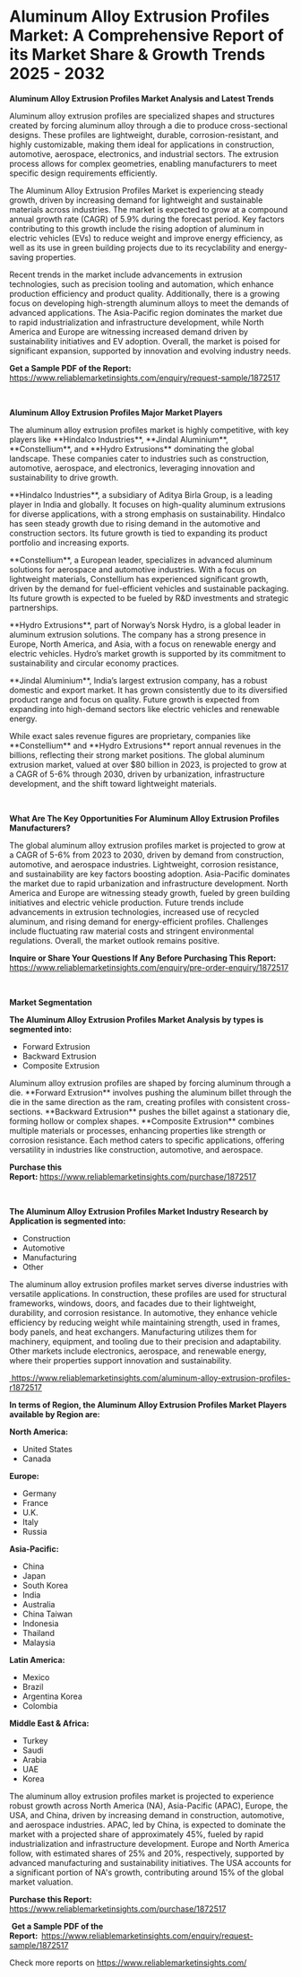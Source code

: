 <p><h1>Aluminum Alloy Extrusion Profiles Market: A Comprehensive Report of its Market Share & Growth Trends 2025 - 2032</h1></p><p><strong>Aluminum Alloy Extrusion Profiles Market Analysis and Latest Trends</strong></p>
<p><p>Aluminum alloy extrusion profiles are specialized shapes and structures created by forcing aluminum alloy through a die to produce cross-sectional designs. These profiles are lightweight, durable, corrosion-resistant, and highly customizable, making them ideal for applications in construction, automotive, aerospace, electronics, and industrial sectors. The extrusion process allows for complex geometries, enabling manufacturers to meet specific design requirements efficiently.</p><p>The Aluminum Alloy Extrusion Profiles Market is experiencing steady growth, driven by increasing demand for lightweight and sustainable materials across industries. The market is expected to grow at a compound annual growth rate (CAGR) of 5.9% during the forecast period. Key factors contributing to this growth include the rising adoption of aluminum in electric vehicles (EVs) to reduce weight and improve energy efficiency, as well as its use in green building projects due to its recyclability and energy-saving properties.</p><p>Recent trends in the market include advancements in extrusion technologies, such as precision tooling and automation, which enhance production efficiency and product quality. Additionally, there is a growing focus on developing high-strength aluminum alloys to meet the demands of advanced applications. The Asia-Pacific region dominates the market due to rapid industrialization and infrastructure development, while North America and Europe are witnessing increased demand driven by sustainability initiatives and EV adoption. Overall, the market is poised for significant expansion, supported by innovation and evolving industry needs.</p></p>
<p><strong>Get a Sample PDF of the Report:&nbsp;</strong> <a href="https://www.reliablemarketinsights.com/enquiry/request-sample/1872517?utm_campaign=2004&utm_medium=2&utm_source=Github&utm_content=ia&utm_term=25012025&utm_id=aluminum-alloy-extrusion-profiles">https://www.reliablemarketinsights.com/enquiry/request-sample/1872517</a></p>
<p>&nbsp;</p>
<p><strong>Aluminum Alloy Extrusion Profiles Major Market Players</strong></p>
<p><p>The aluminum alloy extrusion profiles market is highly competitive, with key players like **Hindalco Industries**, **Jindal Aluminium**, **Constellium**, and **Hydro Extrusions** dominating the global landscape. These companies cater to industries such as construction, automotive, aerospace, and electronics, leveraging innovation and sustainability to drive growth.</p><p>**Hindalco Industries**, a subsidiary of Aditya Birla Group, is a leading player in India and globally. It focuses on high-quality aluminum extrusions for diverse applications, with a strong emphasis on sustainability. Hindalco has seen steady growth due to rising demand in the automotive and construction sectors. Its future growth is tied to expanding its product portfolio and increasing exports.</p><p>**Constellium**, a European leader, specializes in advanced aluminum solutions for aerospace and automotive industries. With a focus on lightweight materials, Constellium has experienced significant growth, driven by the demand for fuel-efficient vehicles and sustainable packaging. Its future growth is expected to be fueled by R&D investments and strategic partnerships.</p><p>**Hydro Extrusions**, part of Norway’s Norsk Hydro, is a global leader in aluminum extrusion solutions. The company has a strong presence in Europe, North America, and Asia, with a focus on renewable energy and electric vehicles. Hydro’s market growth is supported by its commitment to sustainability and circular economy practices.</p><p>**Jindal Aluminium**, India’s largest extrusion company, has a robust domestic and export market. It has grown consistently due to its diversified product range and focus on quality. Future growth is expected from expanding into high-demand sectors like electric vehicles and renewable energy.</p><p>While exact sales revenue figures are proprietary, companies like **Constellium** and **Hydro Extrusions** report annual revenues in the billions, reflecting their strong market positions. The global aluminum extrusion market, valued at over $80 billion in 2023, is projected to grow at a CAGR of 5-6% through 2030, driven by urbanization, infrastructure development, and the shift toward lightweight materials.</p></p>
<p>&nbsp;</p>
<p><strong>What Are The Key Opportunities For Aluminum Alloy Extrusion Profiles Manufacturers?</strong></p>
<p><p>The global aluminum alloy extrusion profiles market is projected to grow at a CAGR of 5-6% from 2023 to 2030, driven by demand from construction, automotive, and aerospace industries. Lightweight, corrosion resistance, and sustainability are key factors boosting adoption. Asia-Pacific dominates the market due to rapid urbanization and infrastructure development. North America and Europe are witnessing steady growth, fueled by green building initiatives and electric vehicle production. Future trends include advancements in extrusion technologies, increased use of recycled aluminum, and rising demand for energy-efficient profiles. Challenges include fluctuating raw material costs and stringent environmental regulations. Overall, the market outlook remains positive.</p></p>
<p><strong>Inquire or Share Your Questions If Any Before Purchasing This Report:</strong> <a href="https://www.reliablemarketinsights.com/enquiry/pre-order-enquiry/1872517?utm_campaign=2004&utm_medium=2&utm_source=Github&utm_content=ia&utm_term=25012025&utm_id=aluminum-alloy-extrusion-profiles">https://www.reliablemarketinsights.com/enquiry/pre-order-enquiry/1872517</a></p>
<p>&nbsp;</p>
<p><strong>Market Segmentation</strong></p>
<p><strong>The Aluminum Alloy Extrusion Profiles Market Analysis by types is segmented into:</strong></p>
<p><ul><li>Forward Extrusion</li><li>Backward Extrusion</li><li>Composite Extrusion</li></ul></p>
<p><p>Aluminum alloy extrusion profiles are shaped by forcing aluminum through a die. **Forward Extrusion** involves pushing the aluminum billet through the die in the same direction as the ram, creating profiles with consistent cross-sections. **Backward Extrusion** pushes the billet against a stationary die, forming hollow or complex shapes. **Composite Extrusion** combines multiple materials or processes, enhancing properties like strength or corrosion resistance. Each method caters to specific applications, offering versatility in industries like construction, automotive, and aerospace.</p></p>
<p><strong>Purchase this Report:&nbsp;</strong><a href="https://www.reliablemarketinsights.com/purchase/1872517?utm_campaign=2004&utm_medium=2&utm_source=Github&utm_content=ia&utm_term=25012025&utm_id=aluminum-alloy-extrusion-profiles">https://www.reliablemarketinsights.com/purchase/1872517</a></p>
<p>&nbsp;</p>
<p><strong>The Aluminum Alloy Extrusion Profiles Market Industry Research by Application is segmented into:</strong></p>
<p><ul><li>Construction</li><li>Automotive</li><li>Manufacturing</li><li>Other</li></ul></p>
<p><p>The aluminum alloy extrusion profiles market serves diverse industries with versatile applications. In construction, these profiles are used for structural frameworks, windows, doors, and facades due to their lightweight, durability, and corrosion resistance. In automotive, they enhance vehicle efficiency by reducing weight while maintaining strength, used in frames, body panels, and heat exchangers. Manufacturing utilizes them for machinery, equipment, and tooling due to their precision and adaptability. Other markets include electronics, aerospace, and renewable energy, where their properties support innovation and sustainability.</p></p>
<p><a href="https://www.reliablemarketinsights.com/aluminum-alloy-extrusion-profiles-r1872517?utm_campaign=2004&utm_medium=2&utm_source=Github&utm_content=ia&utm_term=25012025&utm_id=aluminum-alloy-extrusion-profiles">&nbsp;https://www.reliablemarketinsights.com/aluminum-alloy-extrusion-profiles-r1872517</a></p>
<p><strong>In terms of Region, the Aluminum Alloy Extrusion Profiles Market Players available by Region are:</strong></p>
<p>
    <p> <strong> North America: </strong>
        <ul>
            <li>United States</li>
            <li>Canada</li>
        </ul>
        </p> 
    <p> <strong> Europe: </strong>
        <ul>
            <li>Germany</li>
            <li>France</li>
            <li>U.K.</li>
            <li>Italy</li>
            <li>Russia</li>
        </ul>
        </p> 
    <p> <strong> Asia-Pacific: </strong>
        <ul>
            <li>China</li>
            <li>Japan</li>
            <li>South Korea</li>
            <li>India</li>
            <li>Australia</li>
            <li>China Taiwan</li>
            <li>Indonesia</li>
            <li>Thailand</li>
            <li>Malaysia</li>
        </ul>
        </p> 
    <p> <strong> Latin America: </strong>
        <ul>
            <li>Mexico</li>
            <li>Brazil</li>
            <li>Argentina Korea</li>
            <li>Colombia</li>
        </ul>
        </p> 
    <p> <strong> Middle East & Africa: </strong>
        <ul>
            <li>Turkey</li>
            <li>Saudi</li>
            <li>Arabia</li>
            <li>UAE</li>
            <li>Korea</li>
        </ul>
    </p>
    </p>
<p><p>The aluminum alloy extrusion profiles market is projected to experience robust growth across North America (NA), Asia-Pacific (APAC), Europe, the USA, and China, driven by increasing demand in construction, automotive, and aerospace industries. APAC, led by China, is expected to dominate the market with a projected share of approximately 45%, fueled by rapid industrialization and infrastructure development. Europe and North America follow, with estimated shares of 25% and 20%, respectively, supported by advanced manufacturing and sustainability initiatives. The USA accounts for a significant portion of NA's growth, contributing around 15% of the global market valuation.</p></p>
<p><strong>Purchase this Report: </strong><a href="https://www.reliablemarketinsights.com/purchase/1872517?utm_campaign=2004&utm_medium=2&utm_source=Github&utm_content=ia&utm_term=25012025&utm_id=aluminum-alloy-extrusion-profiles">https://www.reliablemarketinsights.com/purchase/1872517</a></p>
<p>&nbsp;<strong>Get a Sample PDF of the Report:&nbsp;&nbsp;</strong><a href="https://www.reliablemarketinsights.com/enquiry/request-sample/1872517?utm_campaign=2004&utm_medium=2&utm_source=Github&utm_content=ia&utm_term=25012025&utm_id=aluminum-alloy-extrusion-profiles">https://www.reliablemarketinsights.com/enquiry/request-sample/1872517</a></p>
<p><strong></strong></p>
<p>Check more reports on <a href="https://www.reliablemarketinsights.com/?utm_campaign=2004&utm_medium=2&utm_source=Github&utm_content=ia&utm_term=25012025&utm_id=aluminum-alloy-extrusion-profiles">https://www.reliablemarketinsights.com/</a></p>